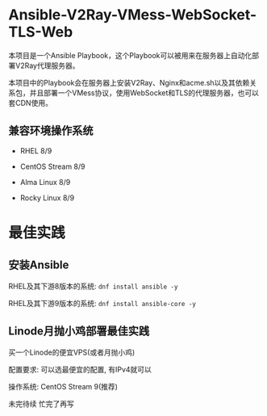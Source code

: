 # Ansible-V2Ray-VMess-WebSocket-TLS-Web

本项目是一个Ansible Playbook，这个Playbook可以被用来在服务器上自动化部署V2Ray代理服务器。

本项目中的Playbook会在服务器上安装V2Ray、Nginx和acme.sh以及其依赖关系包，并且部署一个VMess协议，使用WebSocket和TLS的代理服务器，也可以套CDN使用。

## 兼容环境操作系统

* RHEL 8/9

* CentOS Stream 8/9
 
* Alma Linux 8/9

* Rocky Linux 8/9

# 最佳实践

## 安装Ansible

RHEL及其下游8版本的系统: `dnf install ansible -y`

RHEL及其下游9版本的系统: `dnf install ansible-core -y`

## Linode月抛小鸡部署最佳实践

买一个Linode的便宜VPS(或者月抛小鸡)

配置要求: 可以选最便宜的配置, 有IPv4就可以

操作系统: CentOS Stream 9(推荐)





未完待续 忙完了再写
